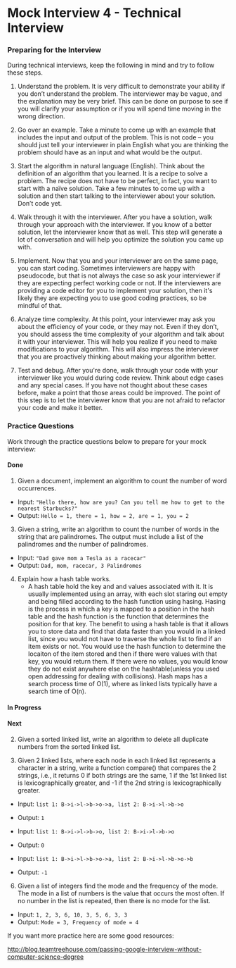 # Mock Interview 4 - Technical Interview

### Preparing for the Interview
During technical interviews, keep the following in mind and try to follow these steps.

1. Understand the problem. It is very difficult to demonstrate your ability if you don’t understand the problem. The interviewer may be vague, and the explanation may be very brief. This can be done on purpose to see if you will clarify your assumption or if you will spend time moving in the wrong direction.

2. Go over an example. Take a minute to come up with an example that includes the input and output of the problem. This is not code – you should just tell your interviewer in plain English what you are thinking the problem should have as an input and what would be the output.

3. Start the algorithm in natural language (English). Think about the definition of an algorithm that you learned. It is a recipe to solve a problem. The recipe does not have to be perfect, in fact, you want to start with a naïve solution. Take a few minutes to come up with a solution and then start talking to the interviewer about your solution. Don’t code yet.

4. Walk through it with the interviewer. After you have a solution, walk through your approach with the interviewer. If you know of a better solution, let the interviewer know that as well. This step will generate a lot of conversation and will help you optimize the solution you came up with.

5. Implement. Now that you and your interviewer are on the same page, you can start coding. Sometimes interviewers are happy with pseudocode, but that is not always the case so ask your interviewer if they are expecting perfect working code or not. If the interviewers are providing a code editor for you to implement your solution, then it's likely they are expecting you to use good coding practices, so be mindful of that.

6. Analyze time complexity. At this point, your interviewer may ask you about the efficiency of your code, or they may not. Even if they don’t, you should assess the time complexity of your algorithm and talk about it with your interviewer. This will help you realize if you need to make modifications to your algorithm. This will also impress the interviewer that you are proactively thinking about making your algorithm better.

7. Test and debug. After you're done, walk through your code with your interviewer like you would during code review. Think about edge cases and any special cases. If you have not thought about these cases before, make a point that those areas could be improved. The point of this step is to let the interviewer know that you are not afraid to refactor your code and make it better.

### Practice Questions

Work through the practice questions below to prepare for your mock interview:

#### Done
1. Given a document, implement an algorithm to count the number of word occurrences.

- Input: `"Hello there, how are you? Can you tell me how to get to the nearest Starbucks?"`
- Output: `Hello = 1, there = 1, how = 2, are = 1, you = 2`

3. Given a string, write an algorithm to count the number of words in the string that are palindromes. The output must include a list of the palindromes and the number of palindromes.

 - Input: `"Dad gave mom a Tesla as a racecar"`
 - Output: `Dad, mom, racecar, 3 Palindromes`
 
4. Explain how a hash table works.
    - A hash table hold the key and and values associated with it. It is usually implemented using an array, with each slot staring out empty and being filled according to the hash function using hasing. Hasing is the process in which a key is mapped to a position in the hash table and the hash function is the function that determines the position for that key. The benefit to using a hash table is that it allows you to store data and find that data faster than you would in a linked list, since you would not have to traverse the whole list to find if an item exists or not. You would use the hash function to determine the locaiton of the item stored and then if there were values with that key, you would return them. If there were no values, you would know they do not exist anywhere else on the hashtable(unless you used open addressing for dealing with collisions). Hash maps has a search process time of O(1), where as linked lists typically have a search time of O(n).

#### In Progress

#### Next

2. Given a sorted linked list, write an algorithm to delete all duplicate numbers from the sorted linked list.



5. Given 2 linked lists, where each node in each linked list represents a character in a string, write a function compare() that compares the 2 strings, i.e., it returns 0 if both strings are the same, 1 if the 1st linked list is lexicographically greater, and -1 if the 2nd string is lexicographically greater.

- Input: `list 1: B->i->l->b->o->a, list 2: B->i->l->b->o` 
- Output: `1`

- Input: `list 1: B->i->l->b->o, list 2: B->i->l->b->o`
- Output: `0`

- Input: `list 1: B->i->l->b->o->a, list 2: B->i->l->b->o->b` 
- Output: `-1`

6. Given a list of integers find the mode and the frequency of the mode. The mode in a list of numbers is the value that occurs the most often. If no number in the list is repeated, then there is no mode for the list.

- Input: `1, 2, 3, 6, 10, 3, 5, 6, 3, 3`
- Output: `Mode = 3, Frequency of mode = 4`

If you want more practice here are some good resources:

http://blog.teamtreehouse.com/passing-google-interview-without-computer-science-degree